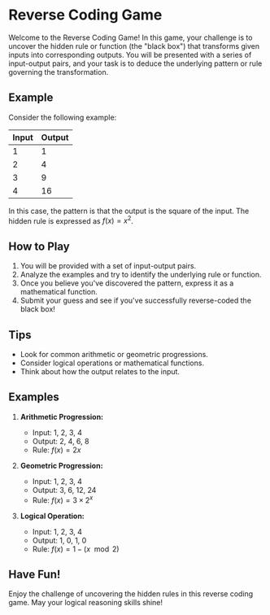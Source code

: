 # Reverse Coding Game

Welcome to the Reverse Coding Game! In this game, your challenge is to uncover the hidden rule or function (the "black box") that transforms given inputs into corresponding outputs. You will be presented with a series of input-output pairs, and your task is to deduce the underlying pattern or rule governing the transformation.

## Example

Consider the following example:

| Input | Output |
|-------|--------|
|   1   |   1    |
|   2   |   4    |
|   3   |   9    |
|   4   |   16   |

In this case, the pattern is that the output is the square of the input. The hidden rule is expressed as $f(x) = x^2$.

## How to Play

1. You will be provided with a set of input-output pairs.
2. Analyze the examples and try to identify the underlying rule or function.
3. Once you believe you've discovered the pattern, express it as a mathematical function.
4. Submit your guess and see if you've successfully reverse-coded the black box!

## Tips

- Look for common arithmetic or geometric progressions.
- Consider logical operations or mathematical functions.
- Think about how the output relates to the input.

## Examples

1. **Arithmetic Progression:**
   - Input: 1, 2, 3, 4
   - Output: 2, 4, 6, 8
   - Rule: $f(x) = 2x$

2. **Geometric Progression:**
   - Input: 1, 2, 3, 4
   - Output: 3, 6, 12, 24
   - Rule: $f(x) = 3 \times 2^x$

3. **Logical Operation:**
   - Input: 1, 2, 3, 4
   - Output: 1, 0, 1, 0
   - Rule: $f(x) = 1 - (x \mod 2)$


## Have Fun!

Enjoy the challenge of uncovering the hidden rules in this reverse coding game. May your logical reasoning skills shine!
